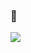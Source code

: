 ### 👋

![](https://github-readme-stats.vercel.app/api?username=w3guy&count_private=true&show_icons=true&theme=omni)
